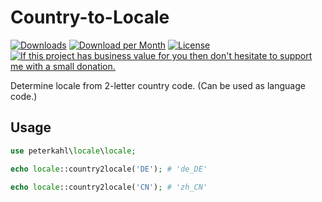 # Country-to-Locale

[![Downloads](https://img.shields.io/packagist/dt/peterkahl/country-to-locale.svg)](https://packagist.org/packages/peterkahl/country-to-locale)
[![Download per Month](https://img.shields.io/packagist/dm/peterkahl/country-to-locale.svg)](https://packagist.org/packages/peterkahl/country-to-locale)
[![License](http://img.shields.io/:license-apache-blue.svg)](http://www.apache.org/licenses/LICENSE-2.0.html)
[![If this project has business value for you then don't hesitate to support me with a small donation.](https://img.shields.io/badge/Donations-via%20Paypal-blue.svg)](https://www.paypal.me/PeterK93)

Determine locale from 2-letter country code. (Can be used as language code.)

## Usage

```php
use peterkahl\locale\locale;

echo locale::country2locale('DE'); # 'de_DE'

echo locale::country2locale('CN'); # 'zh_CN'
```
